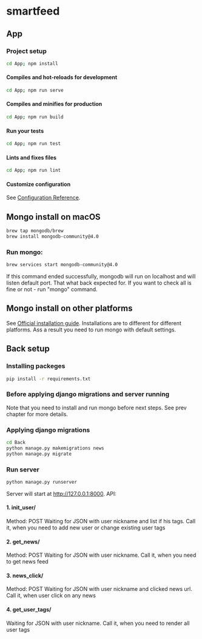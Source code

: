 # smartfeed

## App

### Project setup

```bash
cd App; npm install
```

#### Compiles and hot-reloads for development

```bash
cd App; npm run serve
```

#### Compiles and minifies for production

```bash
cd App; npm run build
```

#### Run your tests

```bash
cd App; npm run test
```

#### Lints and fixes files

```bash
cd App; npm run lint
```

#### Customize configuration

See [Configuration Reference](https://cli.vuejs.org/config/).


## Mongo install on macOS

```bash
brew tap mongodb/brew
brew install mongodb-community@4.0
```

### Run mongo:
```bash
brew services start mongodb-community@4.0
```

If this command ended successfully, mongodb will run on localhost and will listen default port. That what back expected for. If you want to check all is fine or not - run "mongo" command.

## Mongo install on other platforms

See [Official installation guide](https://docs.mongodb.com/manual/administration/install-community/). Installations are to different for different platforms. Ass a result you need to run mongo with default settings.



## Back setup

### Installing packeges
```bash
pip install -r requirements.txt
```

### Before applying django migrations and server running
Note that you need to install and run mongo before next steps. See prev chapter for more details.


### Applying django migrations
```bash
cd Back
python manage.py makemigrations news
python manage.py migrate
```

### Run server
```bash
python manage.py runserver
```

Server will start at http://127.0.0.1:8000. API:

#### 1. init_user/
Method: POST
Waiting for JSON with user nickname and list if his tags. Call it, when you need to add new user or change existing user tags

#### 2. get_news/
Method: POST
Waiting for JSON with user nickname. Call it, when you need to get news feed

#### 3. news_click/
Method: POST
Waiting for JSON with user nickname and clicked news url. Call it, when user click on any news

#### 4. get_user_tags/
Waiting for JSON with user nickname. Call it, when you need to render all user tags